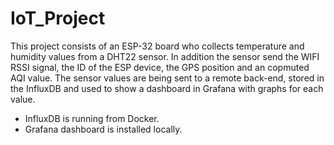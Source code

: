 # IoT_Project

This project consists of an ESP-32 board who collects temperature and humidity values from a DHT22 sensor. In addition the sensor send the WIFI RSSI signal, the ID of the ESP device, the GPS position and an copmuted AQI value. The sensor values are being sent to a remote back-end, stored in the InfluxDB and used to show a dashboard in Grafana with graphs for each value. 

* InfluxDB is running from Docker. 
* Grafana dashboard is installed locally. 
